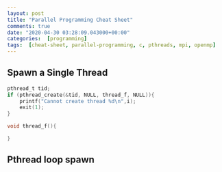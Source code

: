 ```yaml
---
layout: post
title: "Parallel Programming Cheat Sheet"
comments: true
date: "2020-04-30 03:28:09.043000+00:00"
categories:  [programming]
tags:  [cheat-sheet, parallel-programming, c, pthreads, mpi, openmp]
---
```





## Spawn a Single Thread
```c
pthread_t tid;
if (pthread_create(&tid, NULL, thread_f, NULL)){
    printf("Cannot create thread %d\n",i);
    exit(1);
}

void thread_f(){

}
```

## Pthread loop spawn




